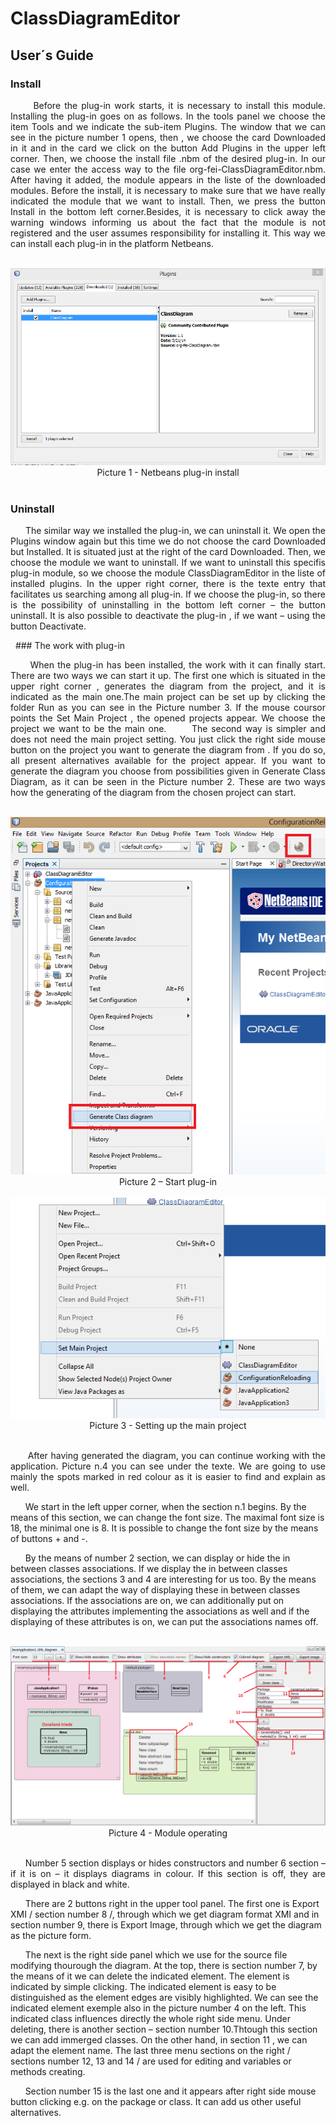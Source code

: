# ClassDiagramEditor

## User´s Guide

### Install

<p align='justify'> 
&nbsp;&nbsp;&nbsp;&nbsp;&nbsp;&nbsp;Before the plug-in work starts, it is necessary to install this module. Installing the plug-in goes on as follows.
In the tools panel we choose the item Tools and we indicate the sub-item Plugins. The window that we can see in the picture number 1 opens, then ,  we choose the card Downloaded in it and  in the card we click on the button Add Plugins in the upper left corner. Then, we choose the install file .nbm of the desired plug-in. In our case we enter the access way to the file org-fei-ClassDiagramEditor.nbm. After having it added, the module appears in the liste of the downloaded modules. Before the install, it is necessary to make sure that we have really indicated the module that we want to install. Then, we press the button Install in the bottom left corner.Besides, it is necessary to click away the warning windows informing us about the fact that the module is not registered and the user assumes responsibility for installing it. This way we can install each plug-in in the platform Netbeans.
</p>
&nbsp;&nbsp;

<div align="center"><img alt='Netbeans plug-in install' src ="/Images/picture1.png" /> </div>
<div align="center"> Picture 1 - Netbeans plug-in install </div>
&nbsp;&nbsp;


### Uninstall

<p align='justify'> 
&nbsp;&nbsp;&nbsp;&nbsp;&nbsp;&nbsp;The similar way we installed the plug-in, we can uninstall it. We open the Plugins window again but this time we do not choose the card  Downloaded but Installed. It is situated just at the right of the card Downloaded. Then, we choose the module we want to uninstall. If we want to uninstall this specifis plug-in module, so we choose the module ClassDiagramEditor in the liste of installed plugins. In the upper right corner, there is the texte entry that facilitates us searching among all plug-in.  If we choose the plug-in, so there is the possibility of uninstalling in the bottom left corner – the button uninstall. It is also possible to deactivate the plug-in , if we want – using the button Deactivate.  
</p>
&nbsp;
### The work with plug-in

<p align='justify'> 
&nbsp;&nbsp;&nbsp;&nbsp;&nbsp;&nbsp;When the plug-in has been installed, the work with it can finally start. There are two ways we can start it up. The first one which is situated in the upper right corner , generates the diagram from the project, and it is indicated as the main one.The main project can be set up by clicking the folder Run as you can see in the Picture number 3.
If the mouse coursor points the Set Main Project , the opened projects appear. We choose the project we want to be the main one.
&nbsp;&nbsp;&nbsp;&nbsp;&nbsp;&nbsp;The second way is simpler and does not need the main project setting. You just click the right side mouse button on the project you want to generate the diagram from .
If you do so, all present alternatives available for the project appear. If you want to generate the diagram you choose from possibilities given in Generate Class Diagram, as it can be seen in the Picture number 2.
These are two ways how the generating of the diagram from the chosen project can start.
</p>
&nbsp;&nbsp;
<div align="center"><img alt='Start plug-in' src ="/Images/picture2.png" /></div>
<div align="center">Picture 2 – Start plug-in</div>
&nbsp;&nbsp;&nbsp;&nbsp;
&nbsp;&nbsp;
<div align="center"><img alt='Setting up the main project' src ="/Images/picture3.png" /> </div>
<div align="center"> Picture 3 - Setting up the main project </div>
&nbsp;&nbsp;

<p align='justify'> 
&nbsp;&nbsp;&nbsp;&nbsp;&nbsp;&nbsp;After having generated the diagram, you can continue working with the application. Picture n.4 you can see under the texte. We are going to use mainly the spots marked in red colour as it is easier to find and explain as well.
   
&nbsp;&nbsp;&nbsp;&nbsp;&nbsp;&nbsp;We start in the left upper corner, when the section n.1 begins. By the means of this section, we can change the font size. The maximal font size is 18, the minimal one is 8. It is possible to change the font size by the means of buttons + and -.
   
&nbsp;&nbsp;&nbsp;&nbsp;&nbsp;&nbsp;By the means of number 2 section, we can display or hide the in between classes associations. If we display the in between classes  associations, the sections 3 and 4 are interesting for us too. By the means of them, we can adapt the way of displaying these in between classes associations. If the associations are on, we can additionally put on displaying the attributes implementing the associations as well and if the displaying of these attributes is on, we can put the associations names off.
</p>
&nbsp;&nbsp;

<div align="center"><img alt='Module operating' src ="/Images/picture4.png" /> </div>
<div align="center"> Picture 4  -  Module operating </div>
&nbsp;&nbsp;

<p align='justify'> 
&nbsp;&nbsp;&nbsp;&nbsp;&nbsp;&nbsp;Number 5 section displays or hides constructors and number 6 section – if it is on – it displays diagrams in colour. If this section is off, they are displayed in black and white.

&nbsp;&nbsp;&nbsp;&nbsp;&nbsp;&nbsp;There are 2 buttons right in the upper tool panel. The first one is Export XMI / section number 8 /, through which we get  diagram format XMI and in section number 9, there is Export Image, through which we get the diagram as the picture form.

&nbsp;&nbsp;&nbsp;&nbsp;&nbsp;&nbsp;The next is the right side panel which we use for the source file modifying thourough the diagram. At the top, there is section number 7, by the means of it we can delete the indicated element. The element is indicated by simple clicking. The indicated element is easy to be distinguished as the element edges are visibly highlighted. We can see the indicated element exemple also in the picture number 4 on the left. This indicated class influences directly the whole right side menu.
Under deleting, there is  another section – section number 10.Thtough this section we can add immerged classes.
On the other hand, in section 11 , we can adapt the element name. The last three menu sections on the right / sections number 12, 13 and 14 / are used for editing and variables or methods creating.

&nbsp;&nbsp;&nbsp;&nbsp;&nbsp;&nbsp;Section number 15 is the last one and it appears after right side mouse button clicking  e.g. on the package or class. It can add us other useful alternatives.
</p>
